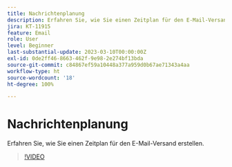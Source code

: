 ```yaml
---
title: Nachrichtenplanung
description: Erfahren Sie, wie Sie einen Zeitplan für den E-Mail-Versand erstellen.
jira: KT-11915
feature: Email
role: User
level: Beginner
last-substantial-update: 2023-03-10T00:00:00Z
exl-id: 0de2ff46-8663-462f-9e98-2e274bf13bda
source-git-commit: c84867ef59a10448a377a959d0b67ae71343a4aa
workflow-type: ht
source-wordcount: '18'
ht-degree: 100%

---
```


# Nachrichtenplanung

Erfahren Sie, wie Sie einen Zeitplan für den E-Mail-Versand erstellen.

>[!VIDEO](https://video.tv.adobe.com/v/3415919/?quality=12&learn=on)
